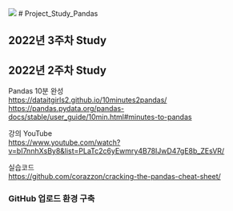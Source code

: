 <img src="https://upload.wikimedia.org/wikipedia/commons/thumb/e/ed/Pandas_logo.svg/220px-Pandas_logo.svg.png">
# Project_Study_Pandas

## 2022년 3주차 Study


## 2022년 2주차 Study

Pandas 10분 완성 \
https://dataitgirls2.github.io/10minutes2pandas/ \
https://pandas.pydata.org/pandas-docs/stable/user_guide/10min.html#minutes-to-pandas

강의 YouTube \
https://www.youtube.com/watch?v=bI7nnhXsBy8&list=PLaTc2c6yEwmry4B78IJwD47gE8b_ZEsVR/ 

실습코드 \
https://github.com/corazzon/cracking-the-pandas-cheat-sheet/ 

### GitHub 업로드 환경 구축 
